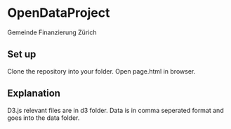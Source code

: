 # OpenDataProject
Gemeinde Finanzierung Zürich

## Set up
Clone the repository into your folder. Open page.html in browser.

## Explanation
D3.js relevant files are in d3 folder.
Data is in comma seperated format and goes into the data folder.